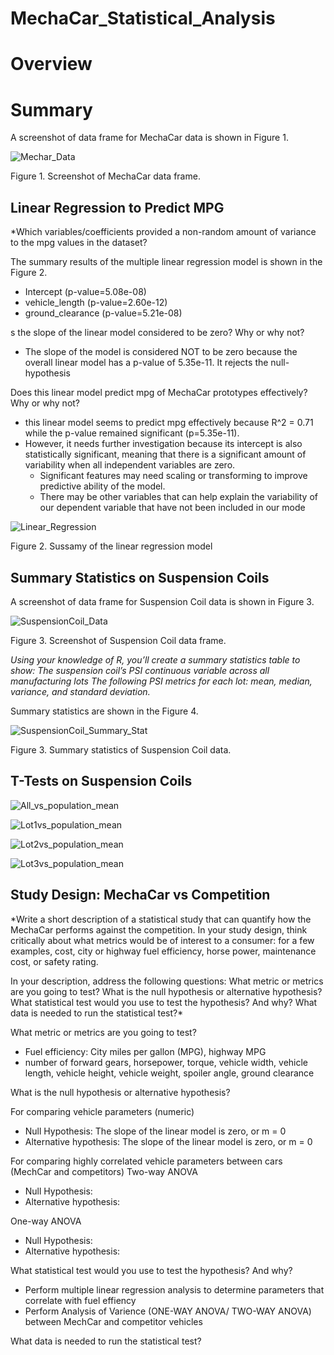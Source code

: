 # MechaCar_Statistical_Analysis

# Overview

# Summary

A screenshot of data frame for MechaCar data is shown in Figure 1. 

![Mechar_Data](/images/MechaCar-data.png)

Figure 1. Screenshot of MechaCar data frame.

## Linear Regression to Predict MPG

*Which variables/coefficients provided a non-random amount of variance to the mpg values in the dataset?

The summary results of the multiple linear regression model is shown in the Figure 2.

- Intercept (p-value=5.08e-08)
- vehicle_length (p-value=2.60e-12)
- ground_clearance (p-value=5.21e-08)


s the slope of the linear model considered to be zero? Why or why not?
- The slope of the model is considered NOT to be zero because the overall linear model has a p-value of 5.35e-11. It rejects the null-hypothesis

Does this linear model predict mpg of MechaCar prototypes effectively? Why or why not?
- this linear model seems to predict mpg effectively because R^2 = 0.71 while the p-value remained significant (p=5.35e-11). 
- However, it needs further investigation because its intercept is also statistically significant, meaning that there is a significant amount of variability when all independent variables are zero. 
  - Significant features may need scaling or transforming to improve predictive ability of the model.
  - There may be other variables that can help explain the variability of our dependent variable that have not been included in our mode  

![Linear_Regression](/images/lm-mpg_vehicle_param.png)

Figure 2. Sussamy of the linear regression model 

## Summary Statistics on Suspension Coils

A screenshot of data frame for Suspension Coil data is shown in Figure 3. 

![SuspensionCoil_Data](/images/suspension-coil-data.png)

Figure 3. Screenshot of Suspension Coil data frame.


*Using your knowledge of R, you’ll create a summary statistics table to show:
The suspension coil’s PSI continuous variable across all manufacturing lots
The following PSI metrics for each lot: mean, median, variance, and standard deviation.*

Summary statistics are shown in the Figure 4. 

![SuspensionCoil_Summary_Stat](/images/total-summary.png)

Figure 3. Summary statistics of Suspension Coil data.

## T-Tests on Suspension Coils

![All_vs_population_mean](/images/ttest-all-vs-popmean.png)

![Lot1vs_population_mean](/images/ttest-lot1-vs-popmean.png)

![Lot2vs_population_mean](/images/ttest-lot2-vs-popmean.png)

![Lot3vs_population_mean](/images/ttest-lot3-vs-popmean.png)


## Study Design: MechaCar vs Competition


*Write a short description of a statistical study that can quantify how the MechaCar performs against the competition. In your study design, think critically about what metrics would be of interest to a consumer: for a few examples, cost, city or highway fuel efficiency, horse power, maintenance cost, or safety rating.

In your description, address the following questions:
What metric or metrics are you going to test?
What is the null hypothesis or alternative hypothesis?
What statistical test would you use to test the hypothesis? And why?
What data is needed to run the statistical test?*

What metric or metrics are you going to test?
- Fuel efficiency: City miles per gallon (MPG), highway MPG
- number of forward gears, horsepower, torque, vehicle width, vehicle length, vehicle height, vehicle weight, spoiler angle, ground clearance

What is the null hypothesis or alternative hypothesis?

For comparing vehicle parameters (numeric)
- Null Hypothesis: The slope of the linear model is zero, or m = 0
- Alternative hypothesis: The slope of the linear model is zero, or m = 0

For comparing highly correlated vehicle parameters between cars (MechCar and competitors)
Two-way ANOVA
- Null Hypothesis: 
- Alternative hypothesis:


One-way ANOVA
- Null Hypothesis: 
- Alternative hypothesis:

What statistical test would you use to test the hypothesis? And why?
- Perform multiple linear regression analysis to determine parameters that correlate with fuel effiency
- Perform Analysis of Varience (ONE-WAY ANOVA/ TWO-WAY ANOVA) between MechCar and competitor vehicles

What data is needed to run the statistical test?
